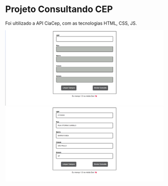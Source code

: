 <h1>Projeto Consultando CEP</h1>
<p>Foi ultilizado a API CiaCep, com as tecnologias HTML, CSS, JS.</p>

![Imagem Projeto](imagens/image.png)
![Imagem do Projeto funcionando Projeto](imagens/image2.png)
